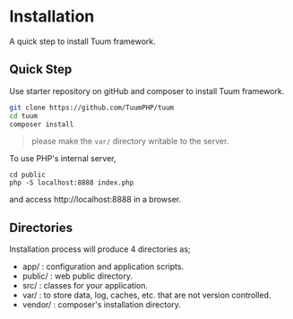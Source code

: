 Installation
============

A quick step to install Tuum framework. 

Quick Step
---

Use starter repository on gitHub and composer to install Tuum framework.

```sh
git clone https://github.com/TuumPHP/tuum
cd tuum
composer install
```

> please make the ```var/``` directory writable to the server.

To use PHP's internal server,

```
cd public
php -S localhost:8888 index.php
```

and access http://localhost:8888 in a browser.

Directories
-----

Installation process will produce 4 directories as;

*   app/ : configuration and application scripts.
*   public/ : web public directory.
*   src/ : classes for your application.
*   var/ : to store data, log, caches, etc. that are not version controlled. 
*   vendor/ : composer's installation directory. 

